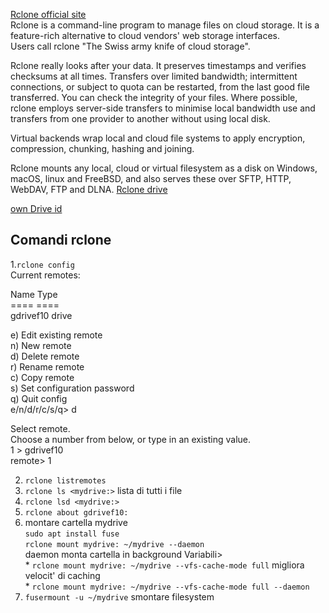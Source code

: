 [Rclone official site](https://rclone.org/)  
Rclone is a command-line program to manage files on cloud storage. It is a feature-rich alternative to cloud vendors' web storage interfaces.<br>
Users call rclone "The Swiss army knife of cloud storage".

Rclone really looks after your data. It preserves timestamps and verifies checksums at all times. Transfers over limited bandwidth; intermittent connections, or subject to quota can be restarted, from the last good file transferred. You can check the integrity of your files. Where possible, rclone employs server-side transfers to minimise local bandwidth use and transfers from one provider to another without using local disk.

Virtual backends wrap local and cloud file systems to apply encryption, compression, chunking, hashing and joining.

Rclone mounts any local, cloud or virtual filesystem as a disk on Windows, macOS, linux and FreeBSD, and also serves these over SFTP, HTTP, WebDAV, FTP and DLNA.
[Rclone drive](https://rclone.org/drive/)

[own  Drive id](https://rclone.org/drive/#making-your-own-client-id)

## Comandi rclone

   1.`rclone config`<br>
Current remotes:

Name                 Type<br>
====                 ====<br>
gdrivef10            drive

e) Edit existing remote  
n) New remote  
d) Delete remote  
r) Rename remote  
c) Copy remote  
s) Set configuration password  
q) Quit config  
e/n/d/r/c/s/q> d

Select remote.  
Choose a number from below, or type in an existing value.  
 1 > gdrivef10  
remote> 1

  2. `rclone listremotes`
  3. `rclone ls <mydrive:>` lista di tutti i file  
  4. `rclone lsd <mydrive:>`
  5. `rclone about gdrivef10:`
  6. montare cartella mydrive  
  `sudo apt install fuse`  
  `rclone mount mydrive: ~/mydrive --daemon`  
  daemon monta cartella in background
  Variabili>  
    * `rclone mount mydrive: ~/mydrive --vfs-cache-mode full` migliora velocit' di caching  
    * `rclone mount mydrive: ~/mydrive --vfs-cache-mode full --daemon`
   7. `fusermount -u ~/mydrive` smontare filesystem






 